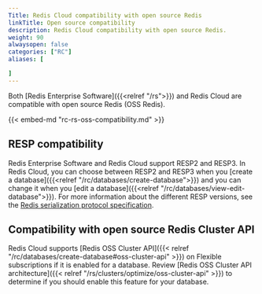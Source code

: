 ```yaml
---
Title: Redis Cloud compatibility with open source Redis
linkTitle: Open source compatibility
description: Redis Cloud compatibility with open source Redis.
weight: 90
alwaysopen: false
categories: ["RC"]
aliases: [

]
---
```


Both [Redis Enterprise Software]({{<relref "/rs">}}) and Redis Cloud are compatible with open source
Redis (OSS Redis). 

{{< embed-md "rc-rs-oss-compatibility.md"  >}}

## RESP compatibility

Redis Enterprise Software and Redis Cloud support RESP2 and RESP3. In Redis Cloud, you can choose between RESP2 and RESP3 when you [create a database]({{<relref "/rc/databases/create-database">}}) and you can change it when you [edit a database]({{<relref "/rc/databases/view-edit-database">}}). For more information about the different RESP versions, see the [Redis serialization protocol specification](https://redis.io/docs/reference/protocol-spec/#resp-versions).

## Compatibility with open source Redis Cluster API

Redis Cloud supports [Redis OSS Cluster API]({{< relref "/rc/databases/create-database#oss-cluster-api" >}}) on Flexible subscriptions if it is enabled for a database. Review [Redis OSS Cluster API architecture]({{< relref "/rs/clusters/optimize/oss-cluster-api" >}}) to determine if you should enable this feature for your database.